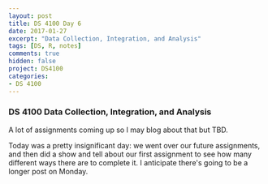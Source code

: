 ```yaml
---
layout: post
title: DS 4100 Day 6
date: 2017-01-27
excerpt: "Data Collection, Integration, and Analysis"
tags: [DS, R, notes]
comments: true
hidden: false
project: DS4100
categories:
- DS 4100
---
```


### DS 4100 Data Collection, Integration, and Analysis

A lot of assignments coming up so I may blog about that but TBD. 

Today was a pretty insignificant day: we went over our future assignments, and then did a show and tell about our first assignment to see how many different ways there are to complete it. I anticipate there's going to be a longer post on Monday.